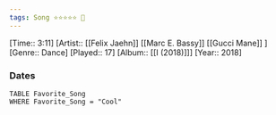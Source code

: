 ```yaml
---
tags: Song ⭐⭐⭐⭐⭐ 💛
---
```

[Time:: 3:11]
[Artist:: [[Felix Jaehn]] [[Marc E. Bassy]] [[Gucci Mane]] ]
[Genre:: Dance]
[Played:: 17]
[Album:: [[I (2018)]]]
[Year:: 2018]
### Dates
````dataview
TABLE Favorite_Song
WHERE Favorite_Song = "Cool"
````